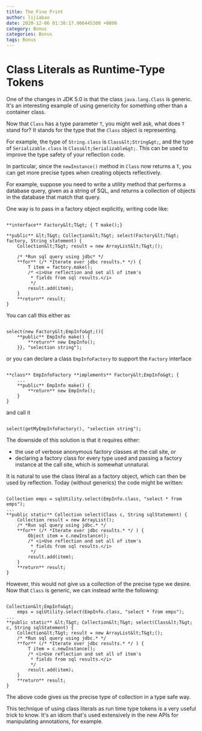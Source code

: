 ```yaml
---
title: The Fine Print
author: lijiabao
date: 2020-12-06 01:38:17.906445300 +0800
category: Bonus
categories: Bonus
tags: Bonus
---
```


# Class Literals as Runtime-Type Tokens

One of the changes in JDK 5.0 is that the class `java.lang.Class` is generic. It's an interesting example of using genericity for something other than a container class.

Now that `Class` has a type parameter `T`, you might well ask, what does `T` stand for? It stands for the type that the `Class` object is representing.

For example, the type of `String.class` is `Class&lt;String&gt;`, and the type of `Serializable.class` is `Class&lt;Serializable&gt;`. This can be used to improve the type safety of your reflection code.

In particular, since the `newInstance()` method in `Class` now returns a `T`, you can get more precise types when creating objects reflectively.

For example, suppose you need to write a utility method that performs a database query, given as a string of SQL, and returns a collection of objects in the database that match that query.

One way is to pass in a factory object explicitly, writing code like:

```

**interface** Factory&lt;T&gt; { T make();} 

**public** &lt;T&gt; Collection&lt;T&gt; select(Factory&lt;T&gt; factory, String statement) { 
    Collection&lt;T&gt; result = new ArrayList&lt;T&gt;(); 

    /* *Run sql query using jdbc* */  
    **for** (/* *Iterate over jdbc results.* */) { 
        T item = factory.make();
        /* <i>Use reflection and set all of item's 
         * fields from sql results.</i> 
         */ 
        result.add(item); 
    } 
    **return** result; 
}

```

You can call this either as

```

select(new Factory&lt;EmpInfo&gt;(){ 
    **public** EmpInfo make() {
        **return** new EmpInfo();
    }}, "selection string");

```

or you can declare a class `EmpInfoFactory` to support the `Factory` interface

```

**class** EmpInfoFactory **implements** Factory&lt;EmpInfo&gt; {
    ...
    **public** EmpInfo make() { 
        **return** new EmpInfo();
    }
}

```

and call it

```

select(getMyEmpInfoFactory(), "selection string");

```

The downside of this solution is that it requires either:

- the use of verbose anonymous factory classes at the call site, or
- declaring a factory class for every type used and passing a factory instance at the call site, which is somewhat unnatural.

It is natural to use the class literal as a factory object, which can then be used by reflection. Today (without generics) the code might be written:

```

Collection emps = sqlUtility.select(EmpInfo.class, "select * from emps");
...
**public static** Collection select(Class c, String sqlStatement) { 
    Collection result = new ArrayList();
    /* *Run sql query using jdbc.* */
    **for** (/* *Iterate over jdbc results.* */ ) { 
        Object item = c.newInstance(); 
        /* <i>Use reflection and set all of item's
         * fields from sql results.</i> 
         */  
        result.add(item); 
    } 
    **return** result; 
}

```

However, this would not give us a collection of the precise type we desire. Now that `Class` is generic, we can instead write the following:

```

Collection&lt;EmpInfo&gt; 
    emps = sqlUtility.select(EmpInfo.class, "select * from emps");
...
**public static** &lt;T&gt; Collection&lt;T&gt; select(Class&lt;T&gt; c, String sqlStatement) { 
    Collection&lt;T&gt; result = new ArrayList&lt;T&gt;();
    /* *Run sql query using jdbc.* */
    **for** (/* *Iterate over jdbc results.* */ ) { 
        T item = c.newInstance(); 
        /* <i>Use reflection and set all of item's
         * fields from sql results.</i> 
         */  
        result.add(item);
    } 
    **return** result; 
} 

```

The above code gives us the precise type of collection in a type safe way.

This technique of using class literals as run time type tokens is a very useful trick to know. It's an idiom that's used extensively in the new APIs for manipulating annotations, for example.
